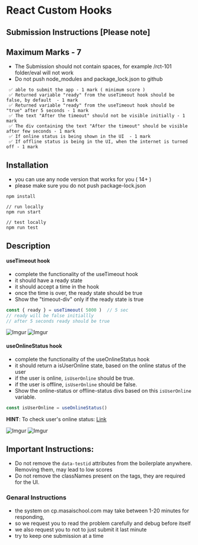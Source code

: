 # React Custom Hooks

## Submission Instructions [Please note]

## Maximum Marks - 7

- The Submission should not contain spaces, for example /rct-101 folder/eval will not work
- Do not push node_modules and package_lock.json to github

```
 ✅ able to submit the app - 1 mark ( minimum score )
 ✅ Returned variable "ready" from the useTimeout hook should be false, by default  - 1 mark
 ✅ Returned variable "ready" from the useTimeout hook should be "true" after 5 seconds - 1 mark
 ✅ The text "After the timeout" should not be visible initially - 1 mark
 ✅ The div containing the text "After the timeout" should be visible after few seconds - 1 mark
 ✅ If online status is being shown in the UI  - 1 mark
 ✅ If offline status is being in the UI, when the internet is turned off - 1 mark
```

## Installation

- you can use any node version that works for you ( 14+ )
- please make sure you do not push package-lock.json

```
npm install

// run locally
npm run start

// test locally
npm run test

```

## Description

#### useTimeout hook

- complete the functionality of the useTimeout hook
- it should have a ready state
- it should accept a time in the hook
- once the time is over, the ready state should be true
- Show the "timeout-div" only if the ready state is true

```JavaScript
const { ready } = useTimeout( 5000 )  // 5 sec
// ready will be false initiallly
// after 5 seconds ready should be true
```

![Imgur](https://i.imgur.com/KSjddw9.png)
![Imgur](https://i.imgur.com/zRufR08.png)

#### useOnlineStatus hook

- complete the functionality of the useOnlineStatus hook
- it should return a isUserOnline state, based on the online status of the user
- if the user is online, `isUserOnline` should be true.
- if the user is offline, `isUserOnline` should be false.
- Show the online-status or offline-status divs based on this `isUserOnline` variable.

```JavaScript
const isUserOnline = useOnlineStatus()
```

**HINT**: To check user's online status: [Link](https://developer.mozilla.org/en-US/docs/Web/API/Navigator/onLine)

![Imgur](https://i.imgur.com/dMF0RMS.png)
![Imgur](https://i.imgur.com/gkVY4pa.png)

## Important Instructions:

- Do not remove the `data-testid` attributes from the boilerplate anywhere. Removing them, may lead to low scores
- Do not remove the classNames present on the tags, they are required for the UI.

### Genaral Instructions

- the system on cp.masaischool.com may take between 1-20 minutes for responding,
- so we request you to read the problem carefully and debug before itself
- we also request you to not to just submit it last minute
- try to keep one submission at a time
